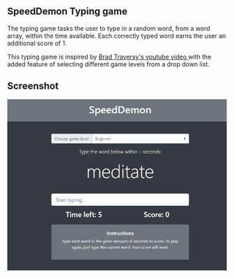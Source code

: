 ## SpeedDemon Typing game

The typing game tasks the user to type in a random word, from a word array, within the time available. Each correctly typed word earns the user an additional score of 1.

This typing game is inspired by <a href="https://www.youtube.com/watch?v=Yw-SYSG-028&t=161s">Brad Traversy's youtube video </a> with the added feature of selecting different game levels from a drop down list.

## Screenshot

<img src="1.png">
